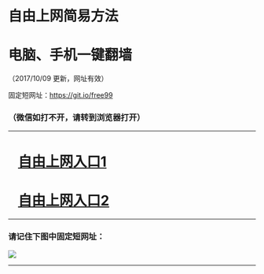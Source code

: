 ﻿# 自由上网简易方法

# 电脑、手机一键翻墙

（2017/10/09 更新，网址有效）

固定短网址：https://git.io/free99

### （微信如打不开，请转到浏览器打开）


***





# &nbsp;&nbsp; <a href="http://ft2182321819.fwq-tz-1001.info/fwqtz01.html?t=100900117622 " target="_blank">自由上网入口1</a>
# &nbsp;&nbsp; <a href="http://ft3166318596.fwq-tz-1002.info/fwqtz02.html?t=100900118071 " target="_blank">自由上网入口2</a>
***

### 请记住下图中固定短网址：

<img src="https://s3-us-west-2.amazonaws.com/fwq-1001/yjfq-20170905okok.png" /> 


***

